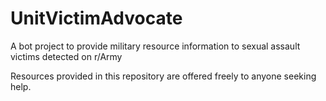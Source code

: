 # UnitVictimAdvocate
A bot project to provide military resource information to sexual assault victims detected on r/Army

Resources provided in this repository are offered freely to anyone seeking help. 
